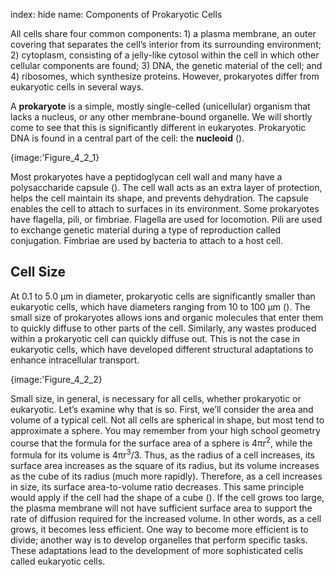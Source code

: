 index: hide
name: Components of Prokaryotic Cells

All cells share four common components: 1) a plasma membrane, an outer covering that separates the cell’s interior from its surrounding environment; 2) cytoplasm, consisting of a jelly-like cytosol within the cell in which other cellular components are found; 3) DNA, the genetic material of the cell; and 4) ribosomes, which synthesize proteins. However, prokaryotes differ from eukaryotic cells in several ways.

A  **prokaryote** is a simple, mostly single-celled (unicellular) organism that lacks a nucleus, or any other membrane-bound organelle. We will shortly come to see that this is significantly different in eukaryotes. Prokaryotic DNA is found in a central part of the cell: the  **nucleoid** ().


{image:'Figure_4_2_1}
        

Most prokaryotes have a peptidoglycan cell wall and many have a polysaccharide capsule (). The cell wall acts as an extra layer of protection, helps the cell maintain its shape, and prevents dehydration. The capsule enables the cell to attach to surfaces in its environment. Some prokaryotes have flagella, pili, or fimbriae. Flagella are used for locomotion. Pili are used to exchange genetic material during a type of reproduction called conjugation. Fimbriae are used by bacteria to attach to a host cell.

## Cell Size

At 0.1 to 5.0 μm in diameter, prokaryotic cells are significantly smaller than eukaryotic cells, which have diameters ranging from 10 to 100 μm (). The small size of prokaryotes allows ions and organic molecules that enter them to quickly diffuse to other parts of the cell. Similarly, any wastes produced within a prokaryotic cell can quickly diffuse out. This is not the case in eukaryotic cells, which have developed different structural adaptations to enhance intracellular transport.


{image:'Figure_4_2_2}
        

Small size, in general, is necessary for all cells, whether prokaryotic or eukaryotic. Let’s examine why that is so. First, we’ll consider the area and volume of a typical cell. Not all cells are spherical in shape, but most tend to approximate a sphere. You may remember from your high school geometry course that the formula for the surface area of a sphere is 4πr<sup>2</sup>, while the formula for its volume is 4πr<sup>3</sup>/3. Thus, as the radius of a cell increases, its surface area increases as the square of its radius, but its volume increases as the cube of its radius (much more rapidly). Therefore, as a cell increases in size, its surface area-to-volume ratio decreases. This same principle would apply if the cell had the shape of a cube (). If the cell grows too large, the plasma membrane will not have sufficient surface area to support the rate of diffusion required for the increased volume. In other words, as a cell grows, it becomes less efficient. One way to become more efficient is to divide; another way is to develop organelles that perform specific tasks. These adaptations lead to the development of more sophisticated cells called eukaryotic cells.
